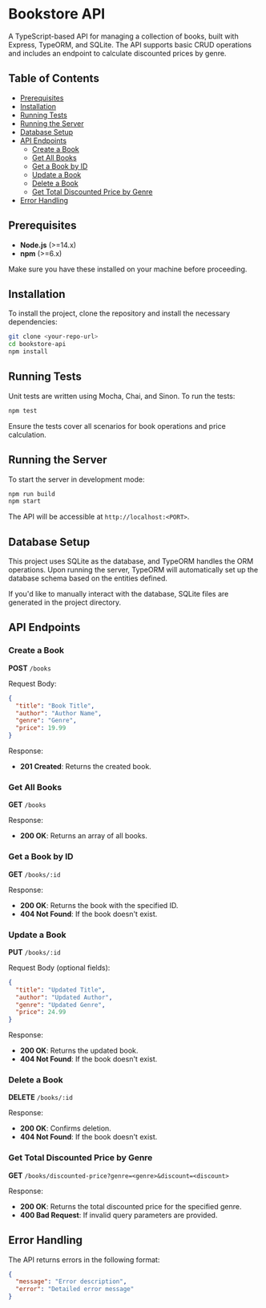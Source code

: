 # Bookstore API

A TypeScript-based API for managing a collection of books, built with Express, TypeORM, and SQLite. The API supports basic CRUD operations and includes an endpoint to calculate discounted prices by genre.

## Table of Contents
- [Prerequisites](#prerequisites)
- [Installation](#installation)
- [Running Tests](#running-tests)
- [Running the Server](#running-the-server)
- [Database Setup](#database-setup)
- [API Endpoints](#api-endpoints)
    - [Create a Book](#create-a-book)
    - [Get All Books](#get-all-books)
    - [Get a Book by ID](#get-a-book-by-id)
    - [Update a Book](#update-a-book)
    - [Delete a Book](#delete-a-book)
    - [Get Total Discounted Price by Genre](#get-total-discounted-price-by-genre)
- [Error Handling](#error-handling)


## Prerequisites

- **Node.js** (>=14.x)
- **npm** (>=6.x)

Make sure you have these installed on your machine before proceeding.

## Installation

To install the project, clone the repository and install the necessary dependencies:

```bash
git clone <your-repo-url>
cd bookstore-api
npm install
```
## Running Tests

Unit tests are written using Mocha, Chai, and Sinon. To run the tests:

```bash
npm test
```

Ensure the tests cover all scenarios for book operations and price calculation.


## Running the Server

To start the server in development mode:

```bash
npm run build
npm start
```

The API will be accessible at `http://localhost:<PORT>`.

## Database Setup

This project uses SQLite as the database, and TypeORM handles the ORM operations. Upon running the server, TypeORM will automatically set up the database schema based on the entities defined.

If you'd like to manually interact with the database, SQLite files are generated in the project directory.


## API Endpoints

### Create a Book

**POST** `/books`

Request Body:

```json
{
  "title": "Book Title",
  "author": "Author Name",
  "genre": "Genre",
  "price": 19.99
}
```

Response:

- **201 Created**: Returns the created book.

### Get All Books

**GET** `/books`

Response:

- **200 OK**: Returns an array of all books.

### Get a Book by ID

**GET** `/books/:id`

Response:

- **200 OK**: Returns the book with the specified ID.
- **404 Not Found**: If the book doesn't exist.

### Update a Book

**PUT** `/books/:id`

Request Body (optional fields):

```json
{
  "title": "Updated Title",
  "author": "Updated Author",
  "genre": "Updated Genre",
  "price": 24.99
}
```

Response:

- **200 OK**: Returns the updated book.
- **404 Not Found**: If the book doesn't exist.

### Delete a Book

**DELETE** `/books/:id`

Response:

- **200 OK**: Confirms deletion.
- **404 Not Found**: If the book doesn't exist.

### Get Total Discounted Price by Genre

**GET** `/books/discounted-price?genre=<genre>&discount=<discount>`

Response:

- **200 OK**: Returns the total discounted price for the specified genre.
- **400 Bad Request**: If invalid query parameters are provided.

## Error Handling

The API returns errors in the following format:

```json
{
  "message": "Error description",
  "error": "Detailed error message"
}
```

